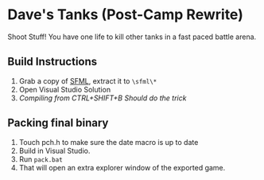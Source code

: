 # Dave's Tanks (Post-Camp Rewrite)
Shoot Stuff! You have one life to kill other tanks in a fast paced battle arena.

## Build Instructions
1. Grab a copy of [SFML](https://www.sfml-dev.org/download.php), extract it to `\sfml\*`
2. Open Visual Studio Solution
3. *Compiling from CTRL+SHIFT+B Should do the trick*

## Packing final binary
1. Touch pch.h to make sure the date macro is up to date
2. Build in Visual Studio.
3. Run `pack.bat`
4. That will open an extra explorer window of the exported game.